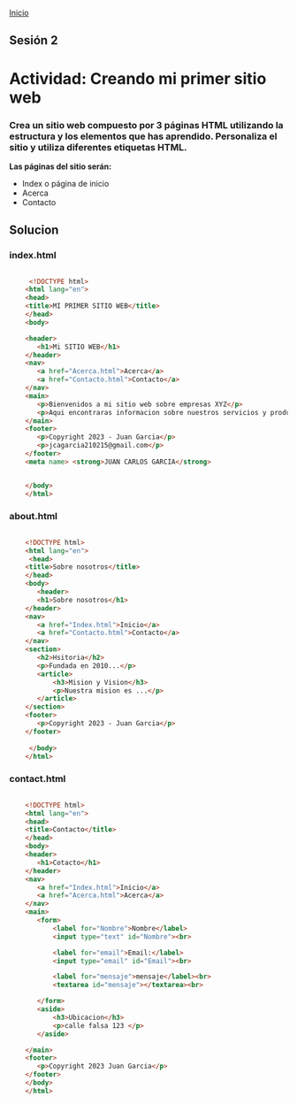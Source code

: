 <!-- No borrar o modificar -->
[Inicio](./index.md)

## Sesión 2


<!-- Su documentación aquí -->

 # Actividad: Creando mi primer sitio web

### Crea un sitio web compuesto por 3 páginas HTML utilizando la estructura y los elementos que has aprendido. Personaliza el sitio y utiliza diferentes etiquetas HTML.

**Las páginas del sitio serán:**

- Index o página de inicio
- Acerca
- Contacto

## Solucion

### index.html

 ```html

      <!DOCTYPE html>
     <html lang="en">
     <head>
     <title>MI PRIMER SITIO WEB</title>
     </head>
     <body>

     <header>
        <h1>Mi SITIO WEB</h1>
     </header>
     <nav>
        <a href="Acerca.html">Acerca</a>
        <a href="Contacto.html">Contacto</a>
     </nav>
     <main>
        <p>Bienvenidos a mi sitio web sobre empresas XYZ</p>
        <p>Aqui encontraras informacion sobre nuestros servicios y productos</p>
     </main>
     <footer>
        <p>Copyright 2023 - Juan Garcia</p>
        <p>jcagarcia210215@gmail.com</p>
     </footer>
     <meta name> <strong>JUAN CARLOS GARCIA</strong>


     </body>
     </html>

 ```

 ### about.html

 ```html

     <!DOCTYPE html>
     <html lang="en">
      <head>
     <title>Sobre nosotros</title>
     </head>
     <body>
        <header>
        <h1>Sobre nosotros</h1>
     </header>
     <nav>
        <a href="Index.html">Inicio</a>
        <a href="Contacto.html">Contacto</a>
     </nav>
     <section>
        <h2>Hsitoria</h2>
        <p>Fundada en 2010...</p>
        <article>
            <h3>Mision y Vision</h3>
            <p>Nuestra mision es ...</p>
        </article>
     </section>
     <footer>
        <p>Copyright 2023 - Juan Garcia</p>
     </footer>
    
      </body>
     </html>

 ```

### contact.html

 ```html

     <!DOCTYPE html>
     <html lang="en">
     <head>
     <title>Contacto</title>
     </head>
     <body>
     <header>
        <h1>Cotacto</h1>
     </header>
     <nav>
        <a href="Index.html">Inicio</a>
        <a href="Acerca.html">Acerca</a>
     </nav>
     <main>
        <form>
            <label for="Nombre">Nombre</label>
            <input type="text" id="Nombre"><br>

            <label for="email">Email:</label>
            <input type="email" id="Email"><br>

            <label for="mensaje">mensaje</label><br>
            <textarea id="mensaje"></textarea><br>

        </form>
        <aside>
            <h3>Ubicacion</h3>
            <p>calle falsa 123 </p>
        </aside>

     </main>
     <footer>
        <p>Copyright 2023 Juan Garcia</p>
     </footer>
     </body>
     </html>

 ```

